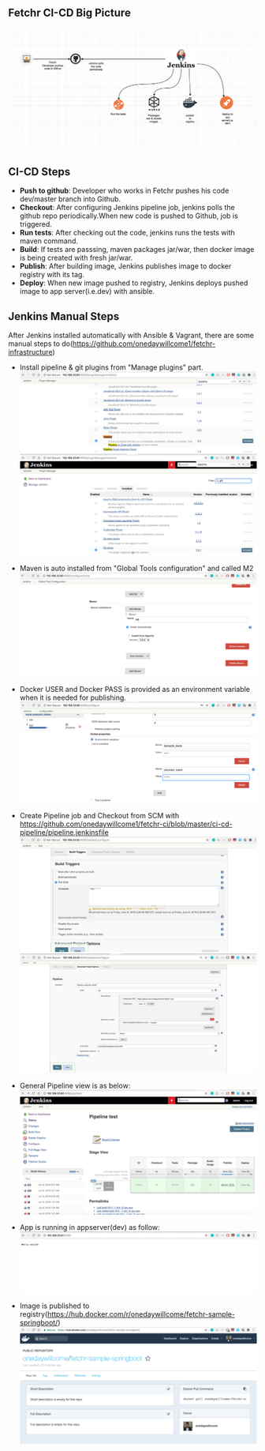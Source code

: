 ## Fetchr CI-CD Big Picture
![Alt text](docs/fetchr-cicd.png?raw=true "CI-CD")

## CI-CD Steps
- **Push to github**: Developer who works in Fetchr pushes his code dev/master branch into Github.
- **Checkout**: After configuring Jenkins pipeline job, jenkins polls the github repo periodically.When new code is pushed to Github, job is triggered.
- **Run tests**: After checking out the code, jenkins runs the tests with maven command.
- **Build**: If tests are passsing, maven packages jar/war, then docker image is being created with fresh jar/war.
- **Publish**: After building image, Jenkins publishes image to docker registry with its tag.
- **Deploy**: When new image pushed to registry, Jenkins deploys pushed image to app server(i.e.dev) with ansible.


## Jenkins Manual Steps
After Jenkins installed automatically with Ansible & Vagrant, there are some manual steps to do(https://github.com/onedaywillcome1/fetchr-infrastructure)

- Install pipeline & git plugins from "Manage plugins" part.
![Alt text](docs/pipeline.png?raw=true "Pipeline")
![Alt text](docs/git.png?raw=true "Git")
- Maven is auto installed from "Global Tools configuration" and called M2
![Alt text](docs/maven.png?raw=true "M2")
- Docker USER and Docker PASS is provided as an environment variable when it is needed for publishing.
![Alt text](docs/env-vars.png?raw=true "Env-Var")
- Create Pipeline job and Checkout from SCM with https://github.com/onedaywillcome1/fetchr-ci/blob/master/ci-cd-pipeline/pipeline.jenkinsfile
![Alt text](docs/pipeline1.png?raw=true "Pipeline1")
![Alt text](docs/pipeline2.png?raw=true "Pipeline2")

- General Pipeline view is as below:
![Alt text](docs/pipeline3.png?raw=true "Pipeline3")

- App is running in appserver(dev) as follow:
![Alt text](docs/app.png?raw=true "Pipeline3")

- Image is published to registry(https://hub.docker.com/r/onedaywillcome/fetchr-sample-springboot/)
![Alt text](docs/registry.png?raw=true "Registry")
